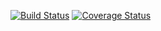 [![Build Status](https://img.shields.io/travis/netorcai/netorcai-client-cpp/master.svg?maxAge=600)](https://travis-ci.org/netorcai/netorcai-client-cpp)
[![Coverage Status](https://img.shields.io/codecov/c/github/netorcai/netorcai-client-cpp/master.svg?maxAge=600)](https://codecov.io/github/netorcai/netorcai-client-cpp)
